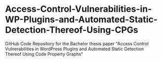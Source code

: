 # Access-Control-Vulnerabilities-in-WP-Plugins-and-Automated-Static-Detection-Thereof-Using-CPGs
GitHub Code Repository for the Bachelor thesis paper "Access Control Vulnerabilities in WordPress Plugins and Automated Static Detection Thereof Using Code Property Graphs"
